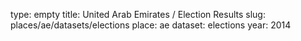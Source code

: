 type: empty
title: United Arab Emirates / Election Results
slug: places/ae/datasets/elections
place: ae
dataset: elections
year: 2014
